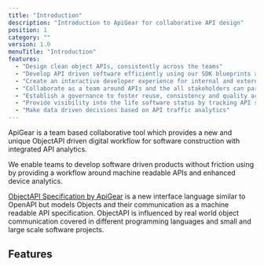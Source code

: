 ```yaml
---
title: "Introduction"
description: "Introduction to ApiGear for collaborative API design"
position: 1
category: ""
version: 1.0
menuTitle: "Introduction"
features:
  - "Design clean object APIs, consistently across the teams"
  - "Develop API driven software efficiently using our SDK blueprints and simulations"
  - "Create an interactive developer experience for internal and external stakeholders"
  - "Collaborate as a team around APIs and the all stakeholders can participate"
  - "Establish a governance to foster reuse, consistency and quality across your teams."
  - "Provide visibility into the life software status by tracking API status"
  - "Make data driven decisions based on API traffic analytics"
---
```


ApiGear is a team based collaborative tool which provides a new and unique ObjectAPI driven digital workflow for software construction with integrated API analytics.

We enable teams to develop software driven products without friction using by providing a workflow around machine readable APIs and enhanced device analytics.

[ObjectAPI Specification by ApiGear](https://objectapi.org) is a new interface language similar to OpenAPI but models Objects and their communication as a machine readable API specification. ObjectAPI is influenced by real world object communication covered in different programming languages and small and large scale software projects.

## Features

<list :items="features"></list>
